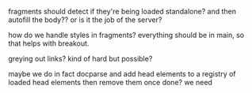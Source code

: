 fragments should detect if they're being loaded standalone? and then autofill the body?? or is it the job of the server?

how do we handle styles in fragments? everything should be in main, so that helps with breakout.

greying out links? kind of hard but possible?

maybe we do in fact docparse and add head elements to a registry of loaded head elements then remove them once done? we need <title>s.